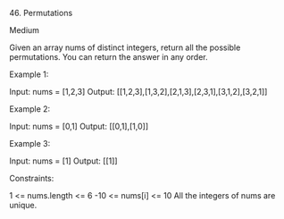 ​46. Permutations

Medium

Given an array nums of distinct integers, return all the possible permutations. You can return the answer in any order.

 

Example 1:

Input: nums = [1,2,3]
Output: [[1,2,3],[1,3,2],[2,1,3],[2,3,1],[3,1,2],[3,2,1]]

Example 2:

Input: nums = [0,1]
Output: [[0,1],[1,0]]

Example 3:

Input: nums = [1]
Output: [[1]]
 

Constraints:

1 <= nums.length <= 6
-10 <= nums[i] <= 10
All the integers of nums are unique.
